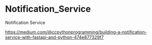 # Notification_Service
Notification Service



https://medium.com/@ccpythonprogramming/building-a-notification-service-with-fastapi-and-python-474e877329f7